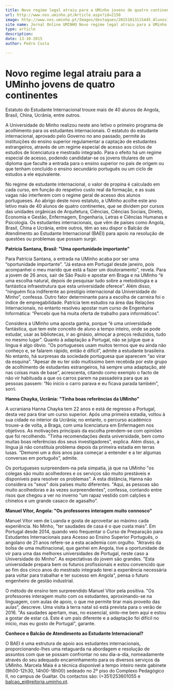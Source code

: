```yaml
---
title: Novo regime legal atraiu para a UMinho jovens de quatro continentes
url: http://www.nos.uminho.pt/Article.aspx?id=2150
image: http://www.nos.uminho.pt/Images/destaques/20151013115445_AlunosInternacionaisfotoAvelinoLimaDiriodoMinho1b.jpg
site name: Jornal Online UMINHO Novo regime legal atraiu para a UMinho jovens de quatro continentes
type: article
description: 
date: 13-10-2015
author: Pedro Costa

---
```

# Novo regime legal atraiu para a UMinho jovens de quatro continentes


  

Estatuto do Estudante Internacional trouxe mais de 40 alunos de Angola, Brasil, China, Ucrânia, entre outros.

A Universidade do Minho realizou neste ano letivo o primeiro programa de acolhimento para os estudantes internacionais. O estatuto do estudante internacional, aprovado pelo Governo no ano passado, permite às instituições do ensino superior regulamentar a captação de estudantes estrangeiros, através de um regime especial de acesso aos ciclos de estudos de licenciatura e mestrado integrado. Para o efeito há um regime especial de acesso, podendo candidatar-se os jovens titulares de um diploma que faculte a entrada para o ensino superior no país de origem ou que tenham concluído o ensino secundário português ou um ciclo de estudos a ele equivalente.

No regime de estudante internacional, o valor de propina é calculado em cada curso, em função do respetivo custo real da formação, e as suas vagas não interferem com o regime geral de acesso dos alunos portugueses. Ao abrigo deste novo estatuto, a UMinho acolhe este ano letivo mais de 40 alunos de quatro continentes, que se dividem por cursos das unidades orgânicas de Arquitetura, Ciências, Ciências Sociais, Direito, Economia e Gestão, Enfermagem, Engenharia, Letras e Ciências Humanas e Psicologia. Os estudantes internacionais, que vêm de países como Angola, Brasil, China e Ucrânia, entre outros, têm ao seu dispor o Balcão de Atendimento ao Estudante Internacional (BAEI) para apoio na resolução de questões ou problemas que possam surgir.

**Patrícia Santana, Brasil: "Uma oportunidade importante"** 

Para Patrícia Santana, a entrada na UMinho acaba por ser uma “oportunidade importante”. "Já estava em Portugal desde janeiro, pois acompanhei o meu marido que está a fazer um doutoramento", revela. Para a jovem de 26 anos, sair de São Paulo e apostar em Braga e na UMinho “é uma escolha natural, depois de pesquisar tudo sobre a metodologia e a fantástica infraestrutura que esta universidade oferece”. Além disso, “ninguém fica indiferente ao prestígio internacional da Universidade do Minho”, confessa. Outro fator determinante para a escolha de carreira foi o índice de empregabilidade. Patrícia tem estudos na área das Relações Internacionais, no entanto resolveu apostar num curso de Engenharia Informática: “Percebi que há muita oferta de trabalho para informáticos”.

Considera a UMinho uma aposta ganha, porque “é uma universidade fantástica, que tem este conceito de aluno a tempo inteiro, onde se pode estudar, usar as bibliotecas, ir ao ginásio, almoçar a preços reduzidos, tudo no mesmo lugar”. Quanto à adaptação a Portugal, não se julgue que a língua é algo óbvio. "Os portugueses usam muitos termos que eu ainda não conheço e, se falarem rápido, então é difícil”, admite a estudante brasileira. No entanto, há surpresas da sociedade portuguesa que aparecem “ao virar da esquina”. "Apesar de eu ter sido muitíssimo bem recebida por este grupo de acolhimento de estudantes estrangeiros, há sempre uma adaptação, até nas coisas mais de base”, acrescenta, citando como exemplo o facto de não vir habituada a que os carros parem na passadeira para que as pessoas passem: “No início o carro parava e eu ficava parada também”, sorri.

**Hanna Chayka, Ucrânia: "Tinha boas referências da UMinho"** 
 

A ucraniana Hanna Chayka tem 22 anos e está de regresso a Portugal, desta vez para tirar um curso superior. Após uma primeira estadia, voltou à sua cidade no interior da Ucrânia; no entanto, o percurso académico trouxe-a de volta, a Braga, com uma licenciatura em Enfermagem nos objetivos. As motivações principais da escolha prendem-se com opiniões que foi recolhendo. "Tinha recomendações desta universidade, bem como muitas boas referências dos seus investigadores”, explica. Além disso, a língua já não constituía problema depois da primeira estadia em terras lusas. “Demorei um a dois anos para começar a entender e a ter algumas conversas em português”, admite.

Os portugueses surpreendem-na pela simpatia, já que na UMinho "os colegas são muito acolhedores e os serviços são muito prestáveis e disponíveis para resolver os problemas”. A esta distância, Hanna não considera os "seus" dois países muito diferentes. "Aqui, as pessoas são muito acolhedoras e às vezes surpreendentes”, confessa, contando entre risos que chegou a ver no inverno "um rapaz vestido com calções e chinelos e um grande casaco de agasalho”.

**Manuel Vítor, Angola: "Os professores interagem muito connosco"** 

Manuel Vítor vem de Luanda e gosta de aproveitar ao máximo cada experiência. No Minho, "ter saudades de casa é o que custa mais". Em Portugal desde 2014, quando veio frequentar o Curso de Preparação para Estudantes Internacionais para Acesso ao Ensino Superior Português, o angolano de 21 anos refere-se a esta academia com orgulho. "Através da bolsa de uma multinacional, que ganhei em Angola, tive a oportunidade de vir para uma das melhores universidades de Portugal, neste caso a Universidade do Minho”. As expectativas do jovem são grandes. "Esta universidade prepara bem os futuros profissionais e estou convencido que ao fim dos cinco anos do mestrado integrado terei a experiência necessária para voltar para trabalhar e ter sucesso em Angola", pensa o futuro engenheiro de gestão industrial.

O método de ensino tem surpreendido Manuel Vítor pela positiva. "Os professores interagem muito com os estudantes, aproximando-se na linguagem, com aulas de apoio, o que me permite tirar mais proveito das aulas", descreve. Uma visita à terra natal só está prevista para o verão de 2016. "As saudades apertam, mas, no essencial, sinto-me bem aqui e estou a gostar de estar cá. Este é um país diferente e a adaptação foi difícil no início, mas eu gosto de Portugal", garante.

**Conhece o Balcão de Atendimento ao Estudante Internacional?** 

O BAEI é uma estrutura de apoio aos estudantes internacionais, proporcionando-lhes uma retaguarda na abordagem e resolução de assuntos com que se possam confrontar no seu dia-a-dia, nomeadamente através do seu adequado encaminhamento para os diversos serviços da UMinho. Marcela Maia é a técnica disponível a tempo inteiro neste gabinete (9h00-12h30, 14h00-18h00) sedeado no 2º piso do Complexo Pedagógico II, no campus de Gualtar. Os contactos são: (+351)253601055 e balcao_ei@reitoria.uminho.pt.

 

